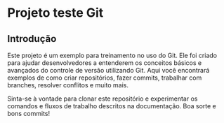 # Projeto teste Git

## Introdução

Este projeto é um exemplo para treinamento no uso do Git. Ele foi criado para ajudar desenvolvedores a entenderem os conceitos básicos e avançados do controle de versão utilizando Git. Aqui você encontrará exemplos de como criar repositórios, fazer commits, trabalhar com branches, resolver conflitos e muito mais.

Sinta-se à vontade para clonar este repositório e experimentar os comandos e fluxos de trabalho descritos na documentação. Boa sorte e bons commits!

